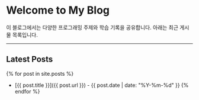 # Welcome to My Blog

이 블로그에서는 다양한 프로그래밍 주제와 학습 기록을 공유합니다. 아래는 최근 게시물 목록입니다.

---

## Latest Posts

{% for post in site.posts %}
- [{{ post.title }}]({{ post.url }}) - {{ post.date | date: "%Y-%m-%d" }}
{% endfor %}
